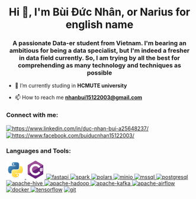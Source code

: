 <h1 align="center">Hi 👋, I'm Bùi Đức Nhân, or Narius for english name</h1>
<h3 align="center">A passionate Data-er student from Vietnam. I'm bearing an ambitious for being a data specialist, but I'm indeed a fresher in data field currently. So, I am trying by all the best for comprehending as many technology and techniques as possible</h3>

- 🔭 I’m currently studing in **HCMUTE university**

- 📫 How to reach me **nhanbui15122003@gmail.com**

<h3 align="left">Connect with me:</h3>
<p align="left">
<a href="https://www.linkedin.com/in/duc-nhan-bui-a25648237?lipi=urn%3Ali%3Apage%3Ad_flagship3_profile_view_base_contact_details%3BFghLS42NTdGqp0jw4655SA%3D%3D" target="blank"><img align="center" src="https://raw.githubusercontent.com/rahuldkjain/github-profile-readme-generator/master/src/images/icons/Social/linked-in-alt.svg" alt="https://www.linkedin.com/in/duc-nhan-bui-a25648237/" height="30" width="40" /></a>
<a href="https://fb.com/https://www.facebook.com/buiducnhan15122003/" target="blank"><img align="center" src="https://raw.githubusercontent.com/rahuldkjain/github-profile-readme-generator/master/src/images/icons/Social/facebook.svg" alt="https://www.facebook.com/buiducnhan15122003/" height="30" width="40" /></a>
</p>

<h3 align="left">Languages and Tools:</h3>
<p align="left"> <a href="https://www.python.org" target="_blank" rel="noreferrer"> <img src="https://raw.githubusercontent.com/devicons/devicon/master/icons/python/python-original.svg" alt="python" width="50" height="50"/> </a> <a href="https://www.w3schools.com/cs/" target="_blank" rel="noreferrer"> <img src="https://raw.githubusercontent.com/devicons/devicon/master/icons/csharp/csharp-original.svg" alt="csharp" width="50" height="50"/> </a> <a href="https://fastapi.tiangolo.com/" target="_blank" rel="noreferrer"> <img src="https://cdn.worldvectorlogo.com/logos/fastapi.svg" alt="fastapi" width="50" height="50"/> </a> <a href="https://spark.apache.org/" target="_blank" rel="noreferrer"> <img src="https://i0.wp.com/blog.knoldus.com/wp-content/uploads/2018/05/spark-logo-cropped.png?fit=345%2C183&ssl=1" alt="spark" width="80" height="50"/> </a> <a href="https://pola.rs/" target="_blank" rel="noreferrer"> <img src="https://miro.medium.com/v2/resize:fit:500/1*b8Dq5_c_LojSrPBUBVov0w.png" alt="polars" width="50" height="50"/> </a> <a href="https://min.io/" target="_blank" rel="noreferrer"> <img src="https://www.cdnlogo.com/logos/m/66/minio.svg" alt="minio" width="50" height="50"/> </a> <a href="https://www.microsoft.com/en-us/sql-server" target="_blank" rel="noreferrer"> <img src="https://img.icons8.com/?size=512&id=laYYF3dV0Iew&format=png" alt="mssql" width="50" height="50"/> </a> <a href="https://www.postgresql.org/" target="_blank" rel="noreferrer"> <img src="https://upload.wikimedia.org/wikipedia/commons/thumb/2/29/Postgresql_elephant.svg/1985px-Postgresql_elephant.svg.png" alt="postgresql" width="50" height="50"/> </a> <a href="https://hive.apache.org/" target="_blank" rel="noreferrer"> <img src="https://upload.wikimedia.org/wikipedia/commons/b/bb/Apache_Hive_logo.svg" alt="apache-hive" width="50" height="50"/> <a href="https://hadoop.apache.org/" target="_blank" rel="noreferrer"> <img src="https://cdn.freelogovectors.net/wp-content/uploads/2018/09/hadoop-logo-900x214.png" alt="apache-hadoop" width="130" height="40"/> <a href="https://kafka.apache.org/" target="_blank" rel="noreferrer"> <img src="https://upload.wikimedia.org/wikipedia/commons/thumb/0/0a/Apache_kafka-icon.svg/1200px-Apache_kafka-icon.svg.png" alt="apache-kafka" width="50" height="50"/> <a href="https://airflow.apache.org/" target="_blank" rel="noreferrer"> <img src="https://miro.medium.com/v2/resize:fit:1358/0*sesfl3V6mvwVQUb1" alt="apache-airflow" width="40" height="40"/> </a> <a href="https://www.docker.com/" target="_blank" rel="noreferrer"> <img src="https://upload.wikimedia.org/wikipedia/commons/e/ea/Docker_%28container_engine%29_logo_%28cropped%29.png" alt="docker" width="60" height="40"/> </a> <a href="https://www.tensorflow.org/" target="_blank" rel="noreferrer"> <img src="https://upload.wikimedia.org/wikipedia/commons/2/2d/Tensorflow_logo.svg" alt="tensorflow" width="40" height="40"/></a> </a> <a href="https://git-scm.com/" target="_blank" rel="noreferrer"> <img src="https://www.vectorlogo.zone/logos/git-scm/git-scm-icon.svg" alt="git" width="50" height="50"/> </a>

